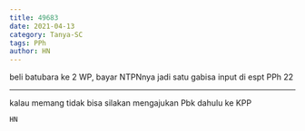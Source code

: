 ```yaml
---
title: 49683
date: 2021-04-13
category: Tanya-SC
tags: PPh
author: HN
---
```


beli batubara ke 2 WP, bayar NTPNnya jadi satu gabisa input di espt PPh 22

---

kalau memang tidak bisa silakan mengajukan Pbk dahulu ke KPP

`HN`
